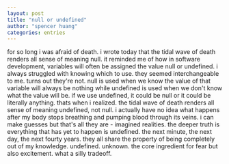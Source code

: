 ```yaml
---
layout: post
title: "null or undefined"
author: "spencer huang"
categories: entries
---
```


for so long i was afraid of death. i wrote today that the tidal wave of death renders all sense of meaning null. it reminded me of how in software development, variables will often be assigned the value null or undefined. i always struggled with knowing which to use. they seemed interchangeable to me. turns out they're not. null is used when we know the value of that variable will always be nothing while undefined is used when we don't know what the value will be. if we use undefined, it could be null or it could be literally anything. thats when i realized. the tidal wave of death renders all sense of meaning undefined, not null. i actually have no idea what happens after my body stops breathing and pumping blood through its veins. i can make guesses but that's all they are - imagined realities. the deeper truth is everything that has yet to happen is undefined. the next minute, the next day, the next fourty years. they all share the property of being completely out of my knowledge. undefined. unknown. the core ingredient for fear but also excitement. what a silly tradeoff.  
